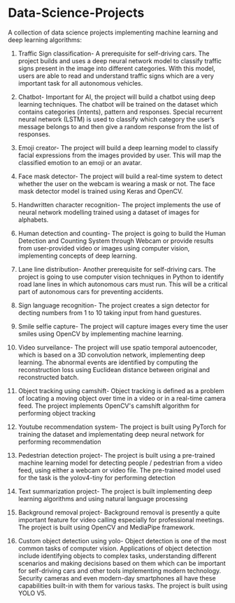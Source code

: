 # Data-Science-Projects

A collection of data science projects implementing machine learning and deep learning algorithms:

1) Traffic Sign classification- A prerequisite for self-driving cars. The project builds and uses a deep neural network model to classify traffic signs present in the image into different categories. 
With this model, users are able to read and understand traffic signs which are a very important task for all autonomous vehicles.

2) Chatbot- Important for AI, the project will build a chatbot using deep learning techniques. The chatbot will be trained on the dataset which contains categories (intents), pattern and responses. Special recurrent neural network (LSTM) is used to classify which category the user’s message belongs to and then give a random response from the list of responses.

3) Emoji creator- The project will build a deep learning model to classify facial expressions from the images provided by user. This will map the classified emotion to an emoji or an avatar.

4) Face mask detector- The project will build a real-time system to detect whether the user on the webcam is wearing a mask or not. The face mask detector model is trained using Keras and OpenCV.

5) Handwritten character recognition- The project implements the use of neural network modelling trained using a dataset of images for alphabets.

6) Human detection and counting- The project is going to build the Human Detection and Counting System through Webcam or provide results from user-provided video or images using computer vision, implementing concepts of deep learning.

7) Lane line distribution- Another prerequisite for self-driving cars. The project is going to use computer vision techniques in Python to identify road lane lines in which autonomous cars must run. This will be a critical part of autonomous cars for preventing accidents.

8) Sign language recognition- The project creates a sign detector for decting numbers from 1 to 10 taking input from hand guestures.

9) Smile selfie capture- The project will capture images every time the user smiles using OpenCV by implementing machine learning.

10) Video surveilance- The project will use spatio temporal autoencoder, which is based on a 3D convolution network, implementing deep learning. The abnormal events are identified by computing the reconstruction loss using Euclidean distance between original and reconstructed batch.

11) Object tracking using camshift- Object tracking is defined as a problem of locating a moving object over time in a video or in a real-time camera feed. The project implements OpenCV's camshift algorithm for performing object tracking

12) Youtube recommendation system- The project is built using PyTorch for training the dataset and implementating deep neural network for performing recommendation

13) Pedestrian detection project- The project is built using a pre-trained machine learning model for detecting people / pedestrian from a video feed, using either a webcam or video file. The pre-trained model used for the task is the yolov4-tiny for performing detection

14) Text summarization project- The project is built implementing deep learning algorithms and using natural language processing

15) Background removal project- Background removal is presently a quite important feature for video calling especially for professional meetings. The project is built using OpenCV and MediaPipe framework.

16) Custom object detection using yolo- Object detection is one of the most common tasks of computer vision. Applications of object detection include identifying objects to complex tasks, understanding different scenarios and making decisions based on them which can be important for self-driving cars and other tools implementing modern technology. Security cameras and even modern-day smartphones all have these capabilities built-in with them for various tasks. The project is built using YOLO V5.
